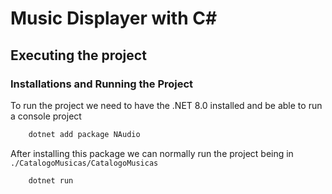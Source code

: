 ﻿# Music Displayer with C#

## Executing the project

### Installations and Running the Project

To run the project we need to have the .NET 8.0 installed and be able to run a console project

```bash
    dotnet add package NAudio
```

After installing this package we can normally run the project being in ``./CatalogoMusicas/CatalogoMusicas``

```bash
    dotnet run
```
